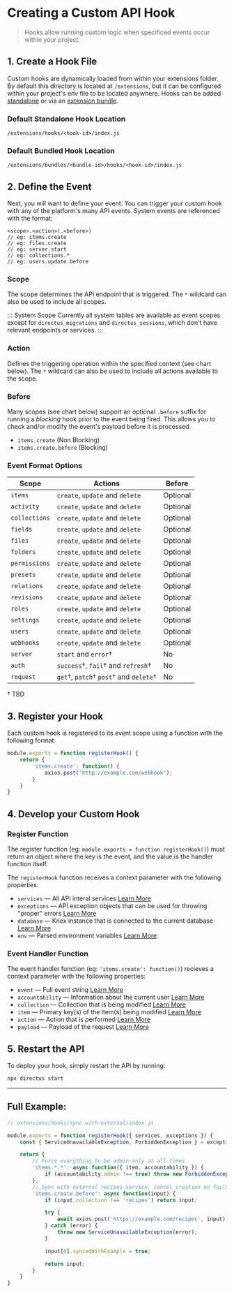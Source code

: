 # Creating a Custom API Hook

> Hooks allow running custom logic when specificed events occur within your project.

## 1. Create a Hook File

Custom hooks are dynamically loaded from within your extensions folder. By default this directory is located at `/extensions`, but it can be configured within your project's env file to be located anywhere. Hooks can be added [standalone](#) or via an [extension bundle](#).

### Default Standalone Hook Location
```
/extensions/hooks/<hook-id>/index.js
```

### Default Bundled Hook Location
```
/extensions/bundles/<bundle-id>/hooks/<hook-id>/index.js
```

## 2. Define the Event

Next, you will want to define your event. You can trigger your custom hook with any of the platform's many API events. System events are referenced with the format:

```
<scope>.<action>(.<before>)
// eg: items.create
// eg: files.create
// eg: server.start
// eg: collections.*
// eg: users.update.before
```

### Scope

The scope determines the API endpoint that is triggered. The `*` wildcard can also be used to include all scopes.

::: System Scope
Currently all system tables are available as event scopes except for `directus_migrations` and `directus_sessions`, which don't have relevant endpoints or services.
:::

### Action

Defines the triggering operation within the specified context (see chart below). The `*` wildcard can also be used to include all actions available to the scope.

### Before

Many scopes (see chart below) support an optional `.before` suffix for running a _blocking_ hook prior to the event being fired. This allows you to check and/or modify the event's payload before it is processed.

* `items.create` (Non Blocking)
* `items.create.before` (Blocking)

### Event Format Options

| Scope         | Actions                                | Before   |
|---------------|----------------------------------------|----------|
| `items`       | `create`, `update` and `delete`        | Optional |
| `activity`    | `create`, `update` and `delete`        | Optional |
| `collections` | `create`, `update` and `delete`        | Optional |
| `fields`      | `create`, `update` and `delete`        | Optional |
| `files`       | `create`, `update` and `delete`        | Optional |
| `folders`     | `create`, `update` and `delete`        | Optional |
| `permissions` | `create`, `update` and `delete`        | Optional |
| `presets`     | `create`, `update` and `delete`        | Optional |
| `relations`   | `create`, `update` and `delete`        | Optional |
| `revisions`   | `create`, `update` and `delete`        | Optional |
| `roles`       | `create`, `update` and `delete`        | Optional |
| `settings`    | `create`, `update` and `delete`        | Optional |
| `users`       | `create`, `update` and `delete`        | Optional |
| `webhooks`    | `create`, `update` and `delete`        | Optional |
| `server`      | `start` and `error`†                   | No       |
| `auth`        | `success`†, `fail`† and `refresh`†     | No       |
| `request`     | `get`†, `patch`† `post`† and `delete`† | No       |

† TBD

## 3. Register your Hook

Each custom hook is registered to its event scope using a function with the following format:

```js
module.exports = function registerHook() {
	return {
		'items.create': function() {
			axios.post('http://example.com/webhook');
		}
	}
}
```

## 4. Develop your Custom Hook

### Register Function

The register function (eg: `module.exports = function registerHook()`) must return an object where the key is the event, and the value is the handler function itself.

The `registerHook` function receives a context parameter with the following properties:

* `services` — All API interal services [Learn More](#)
* `exceptions` — API exception objects that can be used for throwing "proper" errors [Learn More](#)
* `database` — Knex instance that is connected to the current database [Learn More](#)
* `env` — Parsed environment variables [Learn More](#)

### Event Handler Function

The event handler function (eg: `'items.create': function()`) recieves a context parameter with the following properties:

* `event` — Full event string [Learn More](#)
* `accountability` — Information about the current user [Learn More](#)
* `collection` — Collection that is being modified [Learn More](#)
* `item` — Primary key(s) of the item(s) being modified [Learn More](#)
* `action` — Action that is performed [Learn More](#)
* `payload` — Payload of the request [Learn More](#)

## 5. Restart the API

To deploy your hook, simply restart the API by running:

```bash
npx directus start
```

---

## Full Example:

```js
// extensions/hooks/sync-with-external/index.js

module.exports = function registerHook({ services, exceptions }) {
	const { ServiceUnavailableException, ForbiddenException } = exceptions;

	return {
		// Force everything to be admin-only at all times
		'items.*.*': async function({ item, accountability }) {
			if (accountability.admin !== true) throw new ForbiddenException();
		},
		// Sync with external recipes service, cancel creation on failure
		'items.create.before': async function(input) {
			if (input.collection !== 'recipes') return input;

			try {
				await axios.post('https://example.com/recipes', input);
			} catch (error) {
				throw new ServiceUnavailableException(error);
			}

			input[0].syncedWithExample = true;

			return input;
		}
	}
}
```
